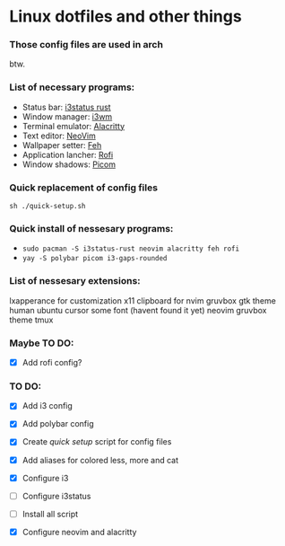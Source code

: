 # Linux dotfiles and other things

### Those config files are used in arch
btw.

### List of necessary programs:
- Status bar: [i3status rust](https://github.com/greshake/i3status-rust)
- Window manager: [i3wm](https://wiki.archlinux.org/title/I3)
- Terminal emulator: [Alacritty](https://wiki.archlinux.org/title/Alacritty)
- Text editor: [NeoVim](https://wiki.archlinux.org/title/Neovim)
- Wallpaper setter: [Feh](https://wiki.archlinux.org/title/Feh)
- Application lancher: [Rofi](https://wiki.archlinux.org/title/Rofi)
- Window shadows: [Picom](https://wiki.archlinux.org/title/Picom)

### Quick replacement of config files
`sh ./quick-setup.sh`

### Quick install of nessesary programs:
- `sudo pacman -S i3status-rust neovim alacritty feh rofi`
- `yay -S polybar picom i3-gaps-rounded`

### List of nessesary extensions:
lxapperance for customization
x11 clipboard for nvim
gruvbox gtk theme
human ubuntu cursor
some font (havent found it yet)
neovim gruvbox theme
tmux 

### Maybe TO DO:
- [x] Add rofi config?

### TO DO:
- [x] Add i3 config
- [x] Add polybar config 
- [x] Create *quick setup* script for config files 
- [x] Add aliases for colored less, more and cat
- [x] Configure i3 
- [ ] Configure i3status
- [ ] Install all script
- [x] Configure neovim and alacritty

